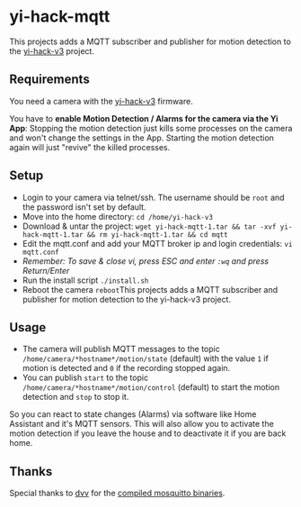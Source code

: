 # yi-hack-mqtt

This projects adds a MQTT subscriber and publisher for motion detection to the [yi-hack-v3](https://github.com/shadow-1/yi-hack-v3) project.

## Requirements

You need a camera with the [yi-hack-v3](https://github.com/shadow-1/yi-hack-v3) firmware.

You have to **enable Motion Detection / Alarms for the camera via the Yi App**:
Stopping the motion detection just kills some processes on the camera and won't change the settings in the App. Starting the motion detection again will just "revive" the killed processes.

## Setup

* Login to your camera via telnet/ssh. The username should be `root` and the password isn't set by default.
* Move into the home directory: `cd /home/yi-hack-v3`
* Download & untar the project: `wget yi-hack-mqtt-1.tar && tar -xvf yi-hack-mqtt-1.tar && rm yi-hack-mqtt-1.tar && cd mqtt`
* Edit the mqtt.conf and add your MQTT broker ip and login credentials: `vi mqtt.conf`
* *Remember: To save & close vi, press ESC and enter `:wq` and press Return/Enter*
* Run the install script `./install.sh`
* Reboot the camera `reboot`This projects adds a MQTT subscriber and publisher for motion detection to the yi-hack-v3 project.

## Usage

* The camera will publish MQTT messages to the topic `/home/camera/*hostname*/motion/state` (default) with the value `1` if motion is detected and `0` if the recording stopped again.
* You can publish `start` to the topic `/home/camera/*hostname*/motion/control` (default) to start the motion detection and `stop` to stop it.

So you can react to state changes (Alarms) via software like Home Assistant and it's MQTT sensors. This will also allow you to activate the motion detection if you leave the house and to deactivate it if you are back home.

## Thanks

Special thanks to [dvv](https://github.com/dvv) for the [compiled mosquitto binaries](https://github.com/shadow-1/yi-hack-v3/issues/130).